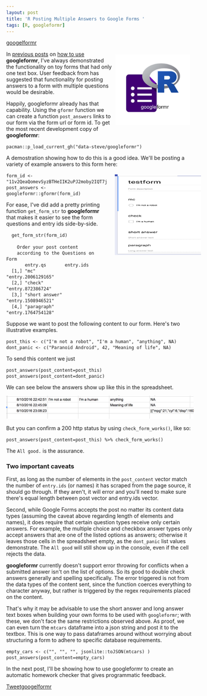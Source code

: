 ```yaml
---
layout: post
title: 'R Posting Multiple Answers to Google Forms '
tags: [R, googleformr]
---
```


<a class="github-button" href="https://github.com/data-steve/googelformr" data-icon="octicon-star" data-style="mega">googelformr</a>

<div style="float:right; margin:10px;">
 <img src="/images/googleformr_logo.png" width="200">
</div>

In [previous posts](/googleformr-5min-howto) on [how to use](feedbackr-for-user-feedback) **googleformr**, I've always demonstrated the functionality on toy forms that had only one text box. User feedback from has suggested that functionality for posting answers to a form with multiple questions would be desirable. 

Happily, googleformr already has that capability. Using the `gformr` function we can create a function `post_answers` links to our form via the form url or form id. To get the most recent development copy of **googleformr**:

    pacman::p_load_current_gh("data-steve/googleformr")

A demostration showing how to do this is a good idea. We'll be posting a variety of example answers to this form here:

<div style="float:right;margin:5px -20px 5px 20px; max-width: 232px; max-height: 217px; ">

<img src="/images/testform_form.png"   width="232" height="217">

</div>


    form_id <- "11v2QeaQomevSyzBTHeIIK2uPJ2moby2IQT7jbk7UhgQ"
    post_answers <- googleformr::gformr(form_id)

For ease, I've did add a pretty printing function `get_form_str` to **googleformr** that makes it easier to see the form questions and entry ids side-by-side.


      get_form_str(form_id)
      
      	Order your post content
      	according to the Questions on Form
           entry.qs       entry.ids         
      [1,] "mc"           "entry.2006129165"
      [2,] "check"        "entry.872386724" 
      [3,] "short answer" "entry.1508946521"
      [4,] "paragraph"    "entry.1764754128"


Suppose we want to post the following content to our form. Here's two illustrative examples. 

    post_this <- c("I'm not a robot", "I'm a human", "anything", NA)
    dont_panic <- c("Paranoid Android", 42, "Meaning of life", NA)

To send this content we just 

    post_answers(post_content=post_this)
    post_answers(post_content=dont_panic)

We can see below the answers show up like this in the spreadsheet. 

![](/images/testform_entries.png)

But you can confirm a 200 http status by using `check_form_works()`, like so:

    post_answers(post_content=post_this) %>% check_form_works()

The `All good.` is the assurance.

### Two important caveats 

First, as long as the number of elements in the `post_content` vector match the number of `entry.ids` (or names) it has scraped from the page source, it should go through. If they aren't, it will error and you'll need to make sure there's equal length between post vector and entry.ids vector. 

Second, while Google Forms accepts the post no matter its content data types (assuming the caveat above regarding length of elements and names), it does require that certain question types receive only certain answers. For example, the multiple choice and checkbox answer types only accept answers that are one of the listed options as answers; otherwise it leaves those cells in the spreadsheet empty, as the `dont_panic` list values demonstrate. The `All good` will still show up in the console, even if the cell rejects the data. 

**googleformr** currently doesn't support error throwing for conflicts when a submitted answer isn't on the list of options. So its good to double check answers generally and spelling specifically. The error triggered is not from the data types of the content sent, since the function coerces everything to character anyway, but rather is triggered by the regex requirements placed on the content.

That's why it may be advisable to use the short answer and long answer text boxes when building your own forms to be used with `googleformr`; with these, we don't face the same restrictions observed above. As proof, we can even turn the `mtcars` dataframe into a json string and post it to the textbox. This is one way to pass dataframes around without worrying about structuring a form to adhere to specific database requirements.

    empty_cars <- c("", "", "", jsonlite::toJSON(mtcars) )
    post_answers(post_content=empty_cars)
          
In the next post, I'll be showing how to use googleformr to create an automatic homework checker that gives programmatic feedback. 

<a href="https://twitter.com/share" class="twitter-share-button" data-via="data_steve" data-size="large" data-hashtags="rstats,gapi,datascience" data-dnt="true">Tweet</a><a class="github-button" href="https://github.com/data-steve/googelformr" data-icon="octicon-star" data-style="mega">googelformr</a>
